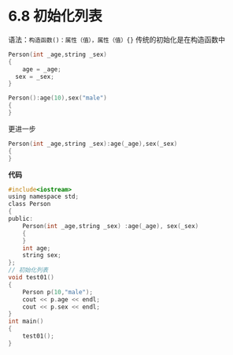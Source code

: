 # 6.8 初始化列表
语法：`构造函数()：属性（值），属性（值）{}`
传统的初始化是在构造函数中
```c
Person(int _age,string _sex)
{
	age = _age;
  sex = _sex;
}
```

```c
Person():age(10),sex("male")
{
}
```
更进一步
```c
Person(int _age,string _sex):age(_age),sex(_sex)
{
}
```
**代码**
```c
#include<iostream>
using namespace std;
class Person
{
public:
	Person(int _age,string _sex) :age(_age), sex(_sex)
	{
	}
	int age;
	string sex;
};
// 初始化列表
void test01()
{
	Person p(10,"male");
	cout << p.age << endl;
	cout << p.sex << endl;
}
int main()
{
	test01();
}
```